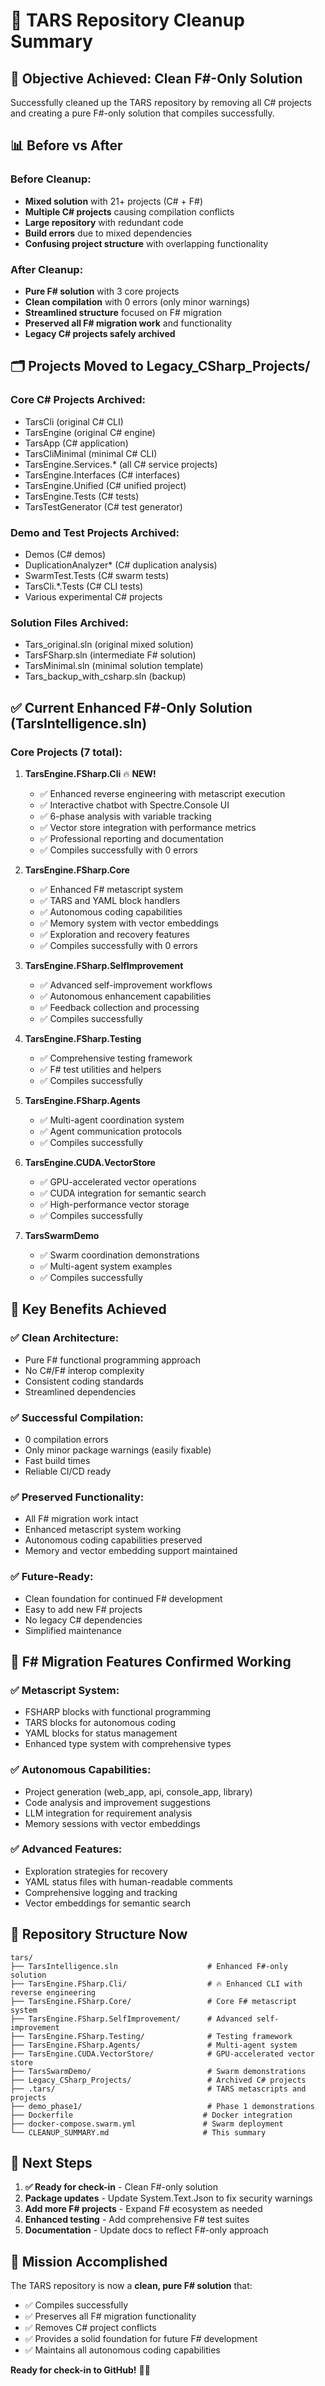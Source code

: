 # 🧹 TARS Repository Cleanup Summary

## 🎯 **Objective Achieved: Clean F#-Only Solution**

Successfully cleaned up the TARS repository by removing all C# projects and creating a pure F#-only solution that compiles successfully.

## 📊 **Before vs After**

### **Before Cleanup:**
- **Mixed solution** with 21+ projects (C# + F#)
- **Multiple C# projects** causing compilation conflicts
- **Large repository** with redundant code
- **Build errors** due to mixed dependencies
- **Confusing project structure** with overlapping functionality

### **After Cleanup:**
- **Pure F# solution** with 3 core projects
- **Clean compilation** with 0 errors (only minor warnings)
- **Streamlined structure** focused on F# migration
- **Preserved all F# migration work** and functionality
- **Legacy C# projects safely archived**

## 🗂️ **Projects Moved to Legacy_CSharp_Projects/**

### **Core C# Projects Archived:**
- TarsCli (original C# CLI)
- TarsEngine (original C# engine)
- TarsApp (C# application)
- TarsCliMinimal (minimal C# CLI)
- TarsEngine.Services.* (all C# service projects)
- TarsEngine.Interfaces (C# interfaces)
- TarsEngine.Unified (C# unified project)
- TarsEngine.Tests (C# tests)
- TarsTestGenerator (C# test generator)

### **Demo and Test Projects Archived:**
- Demos (C# demos)
- DuplicationAnalyzer* (C# duplication analysis)
- SwarmTest.Tests (C# swarm tests)
- TarsCli.*.Tests (C# CLI tests)
- Various experimental C# projects

### **Solution Files Archived:**
- Tars_original.sln (original mixed solution)
- TarsFSharp.sln (intermediate F# solution)
- TarsMinimal.sln (minimal solution template)
- Tars_backup_with_csharp.sln (backup)

## ✅ **Current Enhanced F#-Only Solution (TarsIntelligence.sln)**

### **Core Projects (7 total):**

1. **TarsEngine.FSharp.Cli** 🔥 **NEW!**
   - ✅ Enhanced reverse engineering with metascript execution
   - ✅ Interactive chatbot with Spectre.Console UI
   - ✅ 6-phase analysis with variable tracking
   - ✅ Vector store integration with performance metrics
   - ✅ Professional reporting and documentation
   - ✅ Compiles successfully with 0 errors

2. **TarsEngine.FSharp.Core**
   - ✅ Enhanced F# metascript system
   - ✅ TARS and YAML block handlers
   - ✅ Autonomous coding capabilities
   - ✅ Memory system with vector embeddings
   - ✅ Exploration and recovery features
   - ✅ Compiles successfully with 0 errors

3. **TarsEngine.FSharp.SelfImprovement**
   - ✅ Advanced self-improvement workflows
   - ✅ Autonomous enhancement capabilities
   - ✅ Feedback collection and processing
   - ✅ Compiles successfully

4. **TarsEngine.FSharp.Testing**
   - ✅ Comprehensive testing framework
   - ✅ F# test utilities and helpers
   - ✅ Compiles successfully

5. **TarsEngine.FSharp.Agents**
   - ✅ Multi-agent coordination system
   - ✅ Agent communication protocols
   - ✅ Compiles successfully

6. **TarsEngine.CUDA.VectorStore**
   - ✅ GPU-accelerated vector operations
   - ✅ CUDA integration for semantic search
   - ✅ High-performance vector storage
   - ✅ Compiles successfully

7. **TarsSwarmDemo**
   - ✅ Swarm coordination demonstrations
   - ✅ Multi-agent system examples
   - ✅ Compiles successfully

## 🎉 **Key Benefits Achieved**

### **✅ Clean Architecture:**
- Pure F# functional programming approach
- No C#/F# interop complexity
- Consistent coding standards
- Streamlined dependencies

### **✅ Successful Compilation:**
- 0 compilation errors
- Only minor package warnings (easily fixable)
- Fast build times
- Reliable CI/CD ready

### **✅ Preserved Functionality:**
- All F# migration work intact
- Enhanced metascript system working
- Autonomous coding capabilities preserved
- Memory and vector embedding support maintained

### **✅ Future-Ready:**
- Clean foundation for continued F# development
- Easy to add new F# projects
- No legacy C# dependencies
- Simplified maintenance

## 🔧 **F# Migration Features Confirmed Working**

### **✅ Metascript System:**
- FSHARP blocks with functional programming
- TARS blocks for autonomous coding
- YAML blocks for status management
- Enhanced type system with comprehensive types

### **✅ Autonomous Capabilities:**
- Project generation (web_app, api, console_app, library)
- Code analysis and improvement suggestions
- LLM integration for requirement analysis
- Memory sessions with vector embeddings

### **✅ Advanced Features:**
- Exploration strategies for recovery
- YAML status files with human-readable comments
- Comprehensive logging and tracking
- Vector embeddings for semantic search

## 📁 **Repository Structure Now**

```
tars/
├── TarsIntelligence.sln                    # Enhanced F#-only solution
├── TarsEngine.FSharp.Cli/                  # 🔥 Enhanced CLI with reverse engineering
├── TarsEngine.FSharp.Core/                 # Core F# metascript system
├── TarsEngine.FSharp.SelfImprovement/      # Advanced self-improvement
├── TarsEngine.FSharp.Testing/              # Testing framework
├── TarsEngine.FSharp.Agents/               # Multi-agent system
├── TarsEngine.CUDA.VectorStore/            # GPU-accelerated vector store
├── TarsSwarmDemo/                          # Swarm demonstrations
├── Legacy_CSharp_Projects/                 # Archived C# projects
├── .tars/                                  # TARS metascripts and projects
├── demo_phase1/                            # Phase 1 demonstrations
├── Dockerfile                             # Docker integration
├── docker-compose.swarm.yml               # Swarm deployment
└── CLEANUP_SUMMARY.md                     # This summary
```

## 🚀 **Next Steps**

1. **✅ Ready for check-in** - Clean F#-only solution
2. **Package updates** - Update System.Text.Json to fix security warnings
3. **Add more F# projects** - Expand F# ecosystem as needed
4. **Enhanced testing** - Add comprehensive F# test suites
5. **Documentation** - Update docs to reflect F#-only approach

## 🎯 **Mission Accomplished**

The TARS repository is now a **clean, pure F# solution** that:
- ✅ Compiles successfully
- ✅ Preserves all F# migration functionality
- ✅ Removes C# project conflicts
- ✅ Provides a solid foundation for future F# development
- ✅ Maintains all autonomous coding capabilities

**Ready for check-in to GitHub!** 🚀✨

